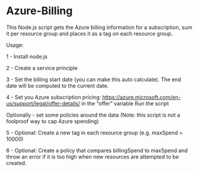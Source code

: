 # Azure-Billing
This Node.js script gets the Azure billing information for a subscription, sum it per resource group and places it as a tag on each resource group.

Usage:

1 - Install node.js

2 - Create a service principle

3 - Set the billing start date (you can make this auto calculate).  The end date will be computed to the current date.

4 - Set you Azure subscription pricing: https://azure.microsoft.com/en-us/support/legal/offer-details/ in the “offer” variable
Run the script

Optionally - set some policies around the data (Note: this script is not a foolproof way to cap Azure spending)

5 - Optional: Create a new tag in each resource group (e.g. maxSpend = 10000)

6 - Optional: Create a policy that compares billingSpend to maxSpend and throw an error if it is too high when new resources are attempted to be created.


